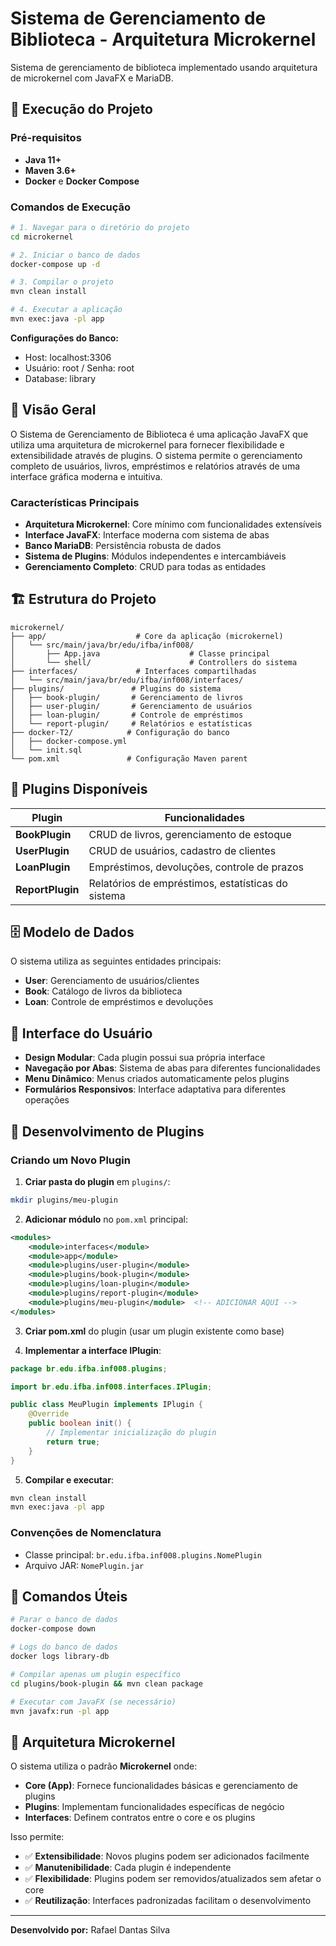 # Sistema de Gerenciamento de Biblioteca - Arquitetura Microkernel

Sistema de gerenciamento de biblioteca implementado usando arquitetura de microkernel com JavaFX e MariaDB.

## 🚀 Execução do Projeto

### Pré-requisitos

- **Java 11+**
- **Maven 3.6+**
- **Docker** e **Docker Compose**

### Comandos de Execução

```bash
# 1. Navegar para o diretório do projeto
cd microkernel

# 2. Iniciar o banco de dados
docker-compose up -d

# 3. Compilar o projeto
mvn clean install

# 4. Executar a aplicação
mvn exec:java -pl app
```

**Configurações do Banco:**

- Host: localhost:3306
- Usuário: root / Senha: root
- Database: library

## 📖 Visão Geral

O Sistema de Gerenciamento de Biblioteca é uma aplicação JavaFX que utiliza uma arquitetura de microkernel para fornecer flexibilidade e extensibilidade através de plugins. O sistema permite o gerenciamento completo de usuários, livros, empréstimos e relatórios através de uma interface gráfica moderna e intuitiva.

### Características Principais

- **Arquitetura Microkernel**: Core mínimo com funcionalidades extensíveis
- **Interface JavaFX**: Interface moderna com sistema de abas
- **Banco MariaDB**: Persistência robusta de dados
- **Sistema de Plugins**: Módulos independentes e intercambiáveis
- **Gerenciamento Completo**: CRUD para todas as entidades

## 🏗️ Estrutura do Projeto

```
microkernel/
├── app/                    # Core da aplicação (microkernel)
│   └── src/main/java/br/edu/ifba/inf008/
│       ├── App.java                    # Classe principal
│       └── shell/                      # Controllers do sistema
├── interfaces/             # Interfaces compartilhadas
│   └── src/main/java/br/edu/ifba/inf008/interfaces/
├── plugins/               # Plugins do sistema
│   ├── book-plugin/       # Gerenciamento de livros
│   ├── user-plugin/       # Gerenciamento de usuários
│   ├── loan-plugin/       # Controle de empréstimos
│   └── report-plugin/     # Relatórios e estatísticas
├── docker-T2/            # Configuração do banco
│   ├── docker-compose.yml
│   └── init.sql
└── pom.xml               # Configuração Maven parent
```

## 🔌 Plugins Disponíveis

| Plugin           | Funcionalidades                                    |
| ---------------- | -------------------------------------------------- |
| **BookPlugin**   | CRUD de livros, gerenciamento de estoque           |
| **UserPlugin**   | CRUD de usuários, cadastro de clientes             |
| **LoanPlugin**   | Empréstimos, devoluções, controle de prazos        |
| **ReportPlugin** | Relatórios de empréstimos, estatísticas do sistema |

## 🗄️ Modelo de Dados

O sistema utiliza as seguintes entidades principais:

- **User**: Gerenciamento de usuários/clientes
- **Book**: Catálogo de livros da biblioteca
- **Loan**: Controle de empréstimos e devoluções

## 🎨 Interface do Usuário

- **Design Modular**: Cada plugin possui sua própria interface
- **Navegação por Abas**: Sistema de abas para diferentes funcionalidades
- **Menu Dinâmico**: Menus criados automaticamente pelos plugins
- **Formulários Responsivos**: Interface adaptativa para diferentes operações

## 🔧 Desenvolvimento de Plugins

### Criando um Novo Plugin

1. **Criar pasta do plugin** em `plugins/`:

```bash
mkdir plugins/meu-plugin
```

2. **Adicionar módulo** no `pom.xml` principal:

```xml
<modules>
    <module>interfaces</module>
    <module>app</module>
    <module>plugins/user-plugin</module>
    <module>plugins/book-plugin</module>
    <module>plugins/loan-plugin</module>
    <module>plugins/report-plugin</module>
    <module>plugins/meu-plugin</module>  <!-- ADICIONAR AQUI -->
</modules>
```

3. **Criar pom.xml** do plugin (usar um plugin existente como base)

4. **Implementar a interface IPlugin**:

```java
package br.edu.ifba.inf008.plugins;

import br.edu.ifba.inf008.interfaces.IPlugin;

public class MeuPlugin implements IPlugin {
    @Override
    public boolean init() {
        // Implementar inicialização do plugin
        return true;
    }
}
```

5. **Compilar e executar**:

```bash
mvn clean install
mvn exec:java -pl app
```

### Convenções de Nomenclatura

- Classe principal: `br.edu.ifba.inf008.plugins.NomePlugin`
- Arquivo JAR: `NomePlugin.jar`

## 🔧 Comandos Úteis

```bash
# Parar o banco de dados
docker-compose down

# Logs do banco de dados
docker logs library-db

# Compilar apenas um plugin específico
cd plugins/book-plugin && mvn clean package

# Executar com JavaFX (se necessário)
mvn javafx:run -pl app
```

## 🚀 Arquitetura Microkernel

O sistema utiliza o padrão **Microkernel** onde:

- **Core (App)**: Fornece funcionalidades básicas e gerenciamento de plugins
- **Plugins**: Implementam funcionalidades específicas de negócio
- **Interfaces**: Definem contratos entre o core e os plugins

Isso permite:

- ✅ **Extensibilidade**: Novos plugins podem ser adicionados facilmente
- ✅ **Manutenibilidade**: Cada plugin é independente
- ✅ **Flexibilidade**: Plugins podem ser removidos/atualizados sem afetar o core
- ✅ **Reutilização**: Interfaces padronizadas facilitam o desenvolvimento

---

**Desenvolvido por:** Rafael Dantas Silva
